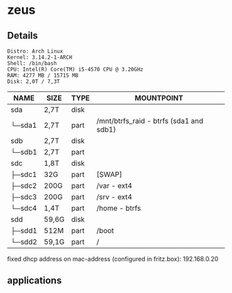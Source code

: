 # zeus

## Details

```
Distro: Arch Linux
Kernel: 3.14.2-1-ARCH
Shell: /bin/bash
CPU: Intel(R) Core(TM) i5-4570 CPU @ 3.20GHz
RAM: 4277 MB / 15715 MB
Disk: 2,0T / 7,3T
```

|NAME   |SIZE |TYPE|MOUNTPOINT|
|-------|-----|----|----------|
|sda    | 2,7T|disk||
|└─sda1 | 2,7T|part|/mnt/btrfs_raid - btrfs (sda1 and sdb1)|
|sdb    | 2,7T|disk||
|└─sdb1 | 2,7T|part||
|sdc    | 1,8T|disk||
|├─sdc1 |  32G|part|[SWAP]|
|├─sdc2 | 200G|part|/var - ext4|
|├─sdc3 | 200G|part|/srv - ext4|
|└─sdc4 | 1,4T|part|/home - btrfs|
|sdd    |59,6G|disk||
|├─sdd1 | 512M|part|/boot|
|└─sdd2 |59,1G|part|/|


fixed dhcp address on mac-address (configured in fritz.box): 192.168.0.20

## applications 